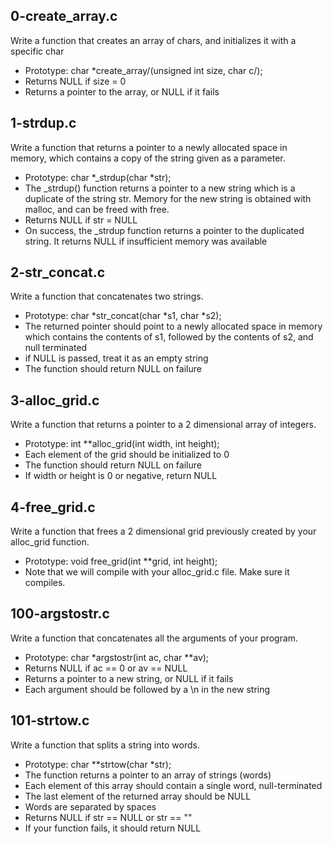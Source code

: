 ## 0-create_array.c

Write a function that creates an array of chars, and initializes it with a specific char

   - Prototype: char *create_array/(unsigned int size, char c/);
   - Returns NULL if size = 0
   - Returns a pointer to the array, or NULL if it fails

## 1-strdup.c

Write a function that returns a pointer to a newly allocated space in memory, which contains a copy of the string given as a parameter.

   - Prototype: char *_strdup(char *str);
   - The _strdup() function returns a pointer to a new string which is a duplicate of the string str. Memory for the new string is obtained with malloc, and can be freed with free.
   - Returns NULL if str = NULL
   - On success, the _strdup function returns a pointer to the duplicated string. It returns NULL if insufficient memory was available

## 2-str_concat.c

Write a function that concatenates two strings.

   - Prototype: char *str_concat(char *s1, char *s2);
   - The returned pointer should point to a newly allocated space in memory which contains the contents of s1, followed by the contents of s2, and null terminated
   - if NULL is passed, treat it as an empty string
   - The function should return NULL on failure

## 3-alloc_grid.c

Write a function that returns a pointer to a 2 dimensional array of integers.

   - Prototype: int **alloc_grid(int width, int height);
   - Each element of the grid should be initialized to 0
   - The function should return NULL on failure
   - If width or height is 0 or negative, return NULL

## 4-free_grid.c

Write a function that frees a 2 dimensional grid previously created by your alloc_grid function.

   - Prototype: void free_grid(int **grid, int height);
   - Note that we will compile with your alloc_grid.c file. Make sure it compiles.

## 100-argstostr.c

Write a function that concatenates all the arguments of your program.

   - Prototype: char *argstostr(int ac, char **av);
   - Returns NULL if ac == 0 or av == NULL
   - Returns a pointer to a new string, or NULL if it fails
   - Each argument should be followed by a \n in the new string

## 101-strtow.c

Write a function that splits a string into words.

   -  Prototype: char **strtow(char *str);
   -  The function returns a pointer to an array of strings (words)
   -  Each element of this array should contain a single word, null-terminated
   -  The last element of the returned array should be NULL
   -  Words are separated by spaces
   -  Returns NULL if str == NULL or str == ""
   -  If your function fails, it should return NULL

